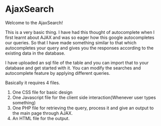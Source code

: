 AjaxSearch
==========
Welcome to the AjaxSearch!

This is a very basic thing. I have had this thought of autocomplete when I first learnt about AJAX and was so eager how this google autocompletes our queries. So that I have made something similar to that which autocompletes your query and gives you the responses according to the existing data in the database.

I have uploaded an sql file of the table and you can import that to your database and get started with it.
You can modify the searches and autocomplete feature by applying different queries.

Basically it requires 4 files.
1) One CSS file for basic design
2) One Javascript file for the client side interaction(Whenever user types something)
3) One PHP file for retrieving the query, process it and give an output to the main page through AJAX.
4) An HTML file for the output.
